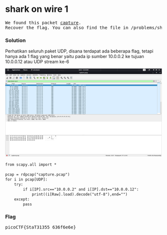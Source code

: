 <h1><b>shark on wire 1</h1></b>
<pre>
We found this packet <a href='https://2019shell1.picoctf.com/static/ae9ca8cff43ed638ed5d137f9ece7455/capture.pcap'>capture</a>. 
Recover the flag. You can also find the file in /problems/shark-on-wire-1_0_13d709ec13952807e477ba1b5404e620.
</pre>
<h3><b>Solution</b></h3>
<p>Perhatikan seluruh paket UDP, disana terdapat ada beberapa flag, tetapi hanya ada 1 flag yang benar yaitu pada ip sumber 10.0.0.2 ke tujuan 10.0.0.12 atau UDP stream ke-6</p>
<p align="center">
  <img src="https://github.com/enomarozi/CTF-Writeup/blob/master/Wireshark/Images/shark%20on%20wire%201_2.png">
</p>

```python3
from scapy.all import *

pcap = rdpcap("capture.pcap")
for i in pcap[UDP]:
    try:
        if i[IP].src=="10.0.0.2" and i[IP].dst=="10.0.0.12":
            print((i[Raw].load).decode("utf-8"),end="")
    except:
        pass
```
<h3><b>Flag</b></h3>
<pre>
picoCTF{StaT31355_636f6e6e}
</pre>
